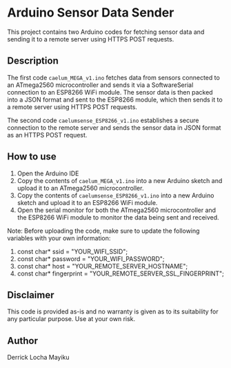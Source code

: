 # Arduino Sensor Data Sender

This project contains two Arduino codes for fetching sensor data and sending it to a remote server using HTTPS POST requests. 

## Description

The first code `caelum_MEGA_v1.ino` fetches data from sensors connected to an ATmega2560 microcontroller and sends it via a SoftwareSerial connection to an ESP8266 WiFi module. The sensor data is then packed into a JSON format and sent to the ESP8266 module, which then sends it to a remote server using HTTPS POST requests.

The second code `caelumsense_ESP8266_v1.ino` establishes a secure connection to the remote server and sends the sensor data in JSON format as an HTTPS POST request.

## How to use

1. Open the Arduino IDE
2. Copy the contents of `caelum_MEGA_v1.ino` into a new Arduino sketch and upload it to an ATmega2560 microcontroller.
3. Copy the contents of `caelumsense_ESP8266_v1.ino` into a new Arduino sketch and upload it to an ESP8266 WiFi module.
4. Open the serial monitor for both the ATmega2560 microcontroller and the ESP8266 WiFi module to monitor the data being sent and received.

Note: Before uploading the code, make sure to update the following variables with your own information:

1. const char* ssid = "YOUR_WIFI_SSID";
2. const char* password = "YOUR_WIFI_PASSWORD";
3. const char* host = "YOUR_REMOTE_SERVER_HOSTNAME";
4. const char* fingerprint = "YOUR_REMOTE_SERVER_SSL_FINGERPRINT";


## Disclaimer

This code is provided as-is and no warranty is given as to its suitability for any particular purpose. Use at your own risk.

## Author

Derrick Locha Mayiku